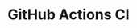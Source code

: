 # GitHub Actions CI










































































































































































































































































































































































































































































































































































































































































































































































































































































































































































































































































































































































































































































































































































































































































































































































































































































































































































































































































































































































































































































































































































































































































































